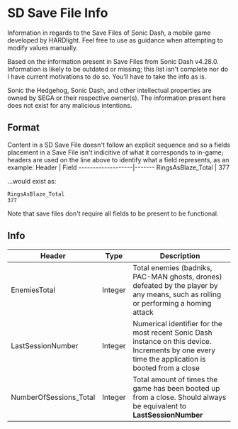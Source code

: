 # SD Save File Info
Information in regards to the Save Files of Sonic Dash, a mobile game developed by HARDlight. Feel free to use as guidance when attempting to modify values manually.

Based on the information present in Save Files from Sonic Dash v4.28.0. Information is likely to be outdated or missing; this list isn't complete nor do I have current motivations to do so. You'll have to take the info as is.


Sonic the Hedgehog, Sonic Dash, and other intellectual properties are owned by SEGA or their respective owner(s). The information present here does not exist for any malicious intentions.
## Format
Content in a SD Save File doesn't follow an explicit sequence and so a fields placement in a Save File isn't indicitive of what it corresponds to in-game; headers are used on the line above to identify what a field represents, as an example:
Header             | Field 
-------------------|-------
RingsAsBlaze_Total | 377   

...would exist as:
```
RingsAsBlaze_Total
377
```
Note that save files don't require all fields to be present to be functional.
## Info

Header                 | Type    | Description 
-----------------------|---------|-------------
EnemiesTotal           | Integer | Total enemies (badniks, PAC-MAN ghosts, drones) defeated by the player by any means, such as rolling or performing a homing attack
LastSessionNumber      | Integer | Numerical identifier for the most recent Sonic Dash instance on this device. Increments by one every time the application is booted from a close
NumberOfSessions_Total | Integer | Total amount of times the game has been booted up from a close. Should always be equivalent to **LastSessionNumber**

